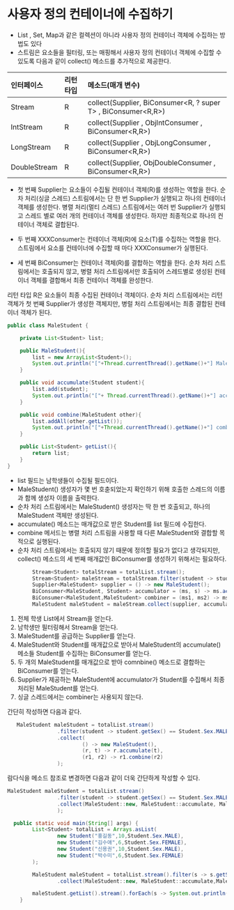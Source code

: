 # 사용자 정의 컨테이너에 수집하기

- List , Set, Map과 같은 컬렉션이 아니라 사용자 정의 컨테이너 객체에 수집하는 방법도 있다
- 스트림은 요소들을 필터링, 또는 매핑해서 사용자 정의 컨테이너 객체에 수집할 수 있도록 다음과 같이 collect() 메소드를 추가적으로 제공한다.

|인터페이스 | 리턴 타입 | 메소드(매개 변수)
|:---|:---|:---
|Stream | R | collect(Supplier<R>, BiConsumer<R, ? super T> , BiConsumer<R,R>)
|IntStream | R | collect(Supplier<R> , ObjIntConsumer<R> , BiConsumer<R,R>)
|LongStream| R | collect(Supplier<R> , ObjLongConsumer<R> , BiConsumer<R,R>)
|DoubleStream | R | collect(Supplier<R>, ObjDoubleConsumer<R> , BiConsumer<R,R>)

- 첫 번째 Supplier는 요소들이 수집될 컨테이너 객체(R)를 생성하는 역할을 한다. 순차 처리(싱글 스레드) 스트림에서는 
단 한 번 Supplier가 실행되고 하나의 컨테이너 객체를 생성한다. 병렬 처리(멀티 스레드) 스트림에서는 여러 번 Supplier가 실행되고
  스레드 별로 여러 개의 컨테이너 객체를 생성한다. 하지만 최종적으로 하나의 컨테이너 객체로 결합된다.
  
- 두 번째 XXXConsumer는 컨테이너 객체(R)에 요소(T)를 수집하는 역할을 한다. 스트림에서 요소를 컨테이너에 수집할 때 마다 XXXConsumer가 실행된다.

- 세 번째 BiConsumer는 컨테이너 객체(R)를 결합하는 역할을 한다. 순차 처리 스트림에서는 호출되지 않고, 병렬 처리 스트림에서만
호출되어  스레드별로 생성된 컨테이너 객체를 결합해서 최종 컨테이너 객체를 완성한다. 
  
리턴 타입 R은 요소들이 최종 수집된 컨테이너 객체이다. 순차 처리 스트림에서는 리턴 객체가 첫 번째 Supplier가 생성한 객체지만,
병럴 처리 스트림에서는 최종 결합된 컨테이너 객체가 된다. 

```java
public class MaleStudent {

    private List<Student> list;

    public MaleStudent(){
        list = new ArrayList<Student>();
        System.out.println("["+Thread.currentThread().getName()+"] MaleStudent()");
    }

    public void accumulate(Student student){
        list.add(student);
        System.out.println("["+ Thread.currentThread().getName()+"] accumulate");
    }

    public void combine(MaleStudent other){
        list.addAll(other.getList());
        System.out.println("["+Thread.currentThread().getName()+"] combine()");
    }

    public List<Student> getList(){
        return list;
    }
}

```

- list 필드는 남학생들이 수집될 필드이다.
- MaleStudent() 생성자가 몇 번 호춛되었는지 확인하기 위해 호출한 스레드의 이름과 함께 생성자 이름을 출력한다.
- 순차 처리 스트림에서는 MaleStudent() 생성자는 딱 한 번 호출되고, 하나의 MaleStudent 객체만 생성된다.
- accumulate() 메소드는 매개값으로 받은 Student를 list 필드에 수집한다.
- combine 메서드는 병렬 처리 스트림을 사용할 때 다른 MaleStudent와 결합할 목적으로 실행된다.
- 순차 처리 스트림에서는 호출되지 않기 때문에 정의할 필요가 없다고 생각되지만, collect() 메소드의 세 번째 매개값인 BiConsumer를
생성하기 위해서는 필요하다.
  
```java
        Stream<Student> totalStream = totalList.stream();
        Stream<Student> maleStream = totalStream.filter(student -> student.getSex() == Student.Sex.MALE);
        Supplier<MaleStudent> supplier = () -> new MaleStudent();
        BiConsumer<MaleStudent, Student> accumulator = (ms, s) -> ms.accumulate(s);
        BiConsumer<MaleStudent,MaleStudent> combiner = (ms1, ms2) -> ms1.combine(ms2);
        MaleStudent maleStudent = maleStream.collect(supplier, accumulator, combiner);
```

1. 전체 학생 List에서 Stream을 얻는다.
2. 남학생만 필터링해서 Stream을 얻는다.
3. MaleStudent를 공급하는 Supplier를 얻는다.
4. MaleStudent와 Student를 매개값으로 받아서 MaleStudent의 accumulate() 메소들 Student를 수집하는 BiConsumer를 얻는다.
5. 두 개의 MaleStudent를 매개값으로 받아 comnbine() 메소드로 결합하는 BiConsumer를 얻는다.
6. Supplier가 제공하는 MaleStudent에 accumulator가 Student를 수집해서 최종 처리된 MaleStudent를 얻는다.
7. 싱글 스레드에서는 combiner는 사용되지 않는다.

간단히 작성하면 다음과 같다.
```java
   MaleStudent maleStudent = totalList.stream()
                .filter(student -> student.getSex() == Student.Sex.MALE)
                .collect(
                        () -> new MaleStudent(),
                        (r, t) -> r.accumulate(t),
                        (r1, r2) -> r1.combine(r2)
                );
```

람다식을 메소드 참조로 변경하면 다음과 같이 더욱 간단하게 작성할 수 있다.

```java
MaleStudent maleStudent = totalList.stream()
                .filter(student -> student.getSex() == Student.Sex.MALE)
                .collect(MaleStudent::new, MaleStudent::accumulate, MaleStudent::combine
                );
```

```java
  public static void main(String[] args) {
        List<Student> totalList = Arrays.asList(
                new Student("홍길동",10,Student.Sex.MALE),
                new Student("김수애",6,Student.Sex.FEMALE),
                new Student("신용권",10,Student.Sex.MALE),
                new Student("박수미",6,Student.Sex.FEMALE)
        );

        MaleStudent maleStudent = totalList.stream().filter(s -> s.getSex() == Student.Sex.MALE)
                .collect(MaleStudent::new, MaleStudent::accumulate,MaleStudent::combine);

        maleStudent.getList().stream().forEach(s -> System.out.println(s.getName()));
    }
```